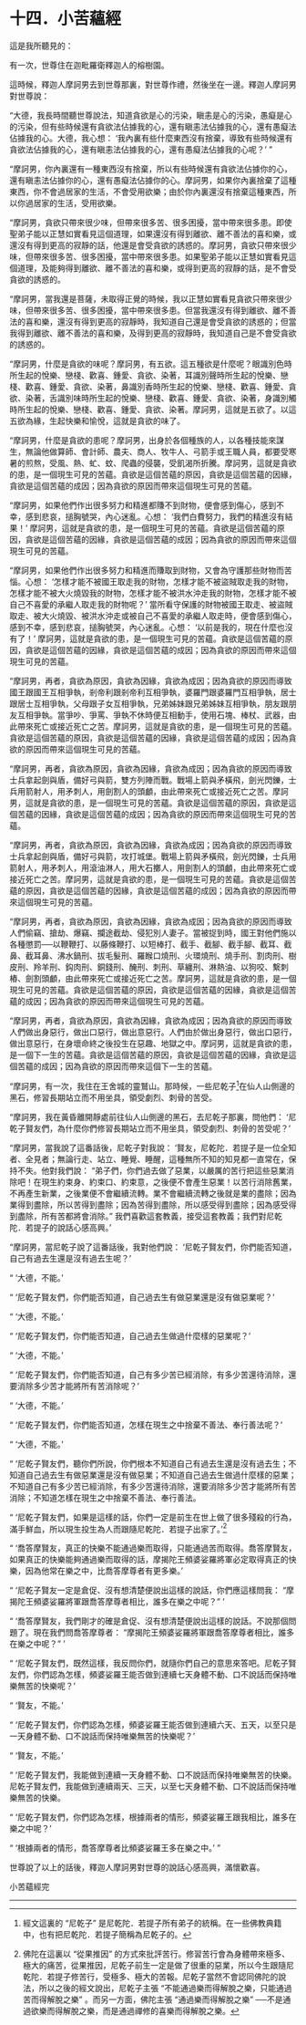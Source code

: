 # 十四．小苦蘊經

這是我所聽見的：

有一次，世尊住在迦毗羅衛釋迦人的榕樹園。

這時候，釋迦人摩訶男去到世尊那裏，對世尊作禮，然後坐在一邊。釋迦人摩訶男對世尊說：

“大德，我長時間聽世尊說法，知道貪欲是心的污染，瞋恚是心的污染，愚癡是心的污染，但有些時候還有貪欲法佔據我的心，還有瞋恚法佔據我的心，還有愚癡法佔據我的心。大德，我心想： ‘我內裏有些什麼東西沒有捨棄，導致有些時候還有貪欲法佔據我的心，還有瞋恚法佔據我的心，還有愚癡法佔據我的心呢？’ ”

“摩訶男，你內裏還有一種東西沒有捨棄，所以有些時候還有貪欲法佔據你的心，還有瞋恚法佔據你的心，還有愚癡法佔據你的心。摩訶男，如果你內裏捨棄了這種東西，你不會過居家的生活，不會受用欲樂；由於你內裏還沒有捨棄這種東西，所以你過居家的生活，受用欲樂。

“摩訶男，貪欲只帶來很少味，但帶來很多苦、很多困擾，當中帶來很多患。即使聖弟子能以正慧如實看見這個道理，如果還沒有得到離欲、離不善法的喜和樂，或還沒有得到更高的寂靜的話，他還是會受貪欲的誘惑的。摩訶男，貪欲只帶來很少味，但帶來很多苦、很多困擾，當中帶來很多患。如果聖弟子能以正慧如實看見這個道理，及能夠得到離欲、離不善法的喜和樂，或得到更高的寂靜的話，是不會受貪欲的誘惑的。

“摩訶男，當我還是菩薩，未取得正覺的時候，我以正慧如實看見貪欲只帶來很少味，但帶來很多苦、很多困擾，當中帶來很多患。但當我還沒有得到離欲、離不善法的喜和樂，還沒有得到更高的寂靜時，我知道自己還是會受貪欲的誘惑的；但當我得到離欲、離不善法的喜和樂，及得到更高的寂靜時，我知道自己是不會受貪欲的誘惑的。

“摩訶男，什麼是貪欲的味呢？摩訶男，有五欲。這五種欲是什麼呢？眼識別色時所生起的悅樂、戀棧、歡喜、鍾愛、貪欲、染著，耳識別聲時所生起的悅樂、戀棧、歡喜、鍾愛、貪欲、染著，鼻識別香時所生起的悅樂、戀棧、歡喜、鍾愛、貪欲、染著，舌識別味時所生起的悅樂、戀棧、歡喜、鍾愛、貪欲、染著，身識別觸時所生起的悅樂、戀棧、歡喜、鍾愛、貪欲、染著。摩訶男，這就是五欲了。以這五欲為緣，生起快樂和愉悅，這就是貪欲的味了。

“摩訶男，什麼是貪欲的患呢？摩訶男，出身於各個種族的人，以各種技能來謀生，無論他做算師、會計師、農夫、商人、牧牛人、弓箭手或王職人員，都要受寒暑的煎熬，受風、熱、虻、蚊、爬蟲的侵襲，受飢渴所折騰。摩訶男，這就是貪欲的患，是一個現生可見的苦蘊。貪欲是這個苦蘊的原因，貪欲是這個苦蘊的因緣，貪欲是這個苦蘊的成因；因為貪欲的原因而帶來這個現生可見的苦蘊。

“摩訶男，如果他們作出很多努力和精進都賺不到財物，便會感到傷心，感到不幸，感到悲哀，搥胸號哭，內心迷亂。心想： ‘我們白費努力，我們的精進沒有結果！’ 摩訶男，這就是貪欲的患，是一個現生可見的苦蘊。貪欲是這個苦蘊的原因，貪欲是這個苦蘊的因緣，貪欲是這個苦蘊的成因；因為貪欲的原因而帶來這個現生可見的苦蘊。

“摩訶男，如果他們作出很多努力和精進而賺取到財物，又會為守護那些財物而苦惱。心想： ‘怎樣才能不被國王取走我的財物，怎樣才能不被盜賊取走我的財物，怎樣才能不被大火燒毀我的財物，怎樣才能不被洪水沖走我的財物，怎樣才能不被自己不喜愛的承繼人取走我的財物呢？’ 當所看守保護的財物被國王取走、被盜賊取走、被大火燒毀、被洪水沖走或被自己不喜愛的承繼人取走時，便會感到傷心，感到不幸，感到悲哀，搥胸號哭，內心迷亂。心想： ‘以前是我的，現在什麼也沒有了！’ 摩訶男，這就是貪欲的患，是一個現生可見的苦蘊。貪欲是這個苦蘊的原因，貪欲是這個苦蘊的因緣，貪欲是這個苦蘊的成因；因為貪欲的原因而帶來這個現生可見的苦蘊。

“摩訶男，再者，貪欲為原因，貪欲為因緣，貪欲為成因；因為貪欲的原因而導致國王跟國王互相爭執，剎帝利跟剎帝利互相爭執，婆羅門跟婆羅門互相爭執，居士跟居士互相爭執，父母跟子女互相爭執，兄弟姊妹跟兄弟姊妹互相爭執，朋友跟朋友互相爭執。當爭吵、爭罵、爭執不休時便互相動手，使用石塊、棒杖、武器，由此帶來死亡或接近死亡之苦。摩訶男，這就是貪欲的患，是一個現生可見的苦蘊。貪欲是這個苦蘊的原因，貪欲是這個苦蘊的因緣，貪欲是這個苦蘊的成因；因為貪欲的原因而帶來這個現生可見的苦蘊。

“摩訶男，再者，貪欲為原因，貪欲為因緣，貪欲為成因；因為貪欲的原因而導致士兵拿起劍與盾，備好弓與箭，雙方列陣而戰。戰場上箭與矛橫飛，劍光閃鑠，士兵用箭射人，用矛刺人，用劍割人的頭顱，由此帶來死亡或接近死亡之苦。摩訶男，這就是貪欲的患，是一個現生可見的苦蘊。貪欲是這個苦蘊的原因，貪欲是這個苦蘊的因緣，貪欲是這個苦蘊的成因；因為貪欲的原因而帶來這個現生可見的苦蘊。

“摩訶男，再者，貪欲為原因，貪欲為因緣，貪欲為成因；因為貪欲的原因而導致士兵拿起劍與盾，備好弓與箭，攻打城堡。戰場上箭與矛橫飛，劍光閃鑠，士兵用箭射人，用矛刺人，用滾油淋人，用大石擲人，用劍割人的頭顱，由此帶來死亡或接近死亡之苦。摩訶男，這就是貪欲的患，是一個現生可見的苦蘊。貪欲是這個苦蘊的原因，貪欲是這個苦蘊的因緣，貪欲是這個苦蘊的成因；因為貪欲的原因而帶來這個現生可見的苦蘊。

“摩訶男，再者，貪欲為原因，貪欲為因緣，貪欲為成因；因為貪欲的原因而導致人們偷竊、搶劫、爆竊、攔途截劫、侵犯別人妻子。當被捉到時，國王對他們施以各種懲罰──以鞭鞭打、以藤條鞭打、以短棒打、截手、截腳、截手腳、截耳、截鼻、截耳鼻、沸水鍋刑、拔毛髮刑、羅睺口燒刑、火環燒刑、燒手刑、割肉刑、樹皮刑、羚羊刑、鈎肉刑、銅錢刑、醃刑、刺刑、草纏刑、淋熱油、以狗咬、繫刺樁、劍割頭顱，由此帶來死亡或接近死亡之苦。摩訶男，這就是貪欲的患，是一個現生可見的苦蘊。貪欲是這個苦蘊的原因，貪欲是這個苦蘊的因緣，貪欲是這個苦蘊的成因；因為貪欲的原因而帶來這個現生可見的苦蘊。

“摩訶男，再者，貪欲為原因，貪欲為因緣，貪欲為成因；因為貪欲的原因而導致人們做出身惡行，做出口惡行，做出意惡行。人們由於做出身惡行，做出口惡行，做出意惡行，在身壞命終之後投生在惡趣、地獄之中。摩訶男，這就是貪欲的患，是一個下一生的苦蘊。貪欲是這個苦蘊的原因，貪欲是這個苦蘊的因緣，貪欲是這個苦蘊的成因；因為貪欲的原因而帶來這個下一生的苦蘊。

“摩訶男，有一次，我住在王舍城的靈鷲山。那時候，一些尼乾子[^1]在仙人山側邊的黑石，修習長期站立而不用坐具，領受劇烈、刺骨的苦受。

“摩訶男，我在黃昏離開靜處前往仙人山側邊的黑石，去尼乾子那裏，問他們： ‘尼乾子賢友們，為什麼你們修習長期站立而不用坐具，領受劇烈、刺骨的苦受呢？’ 

“摩訶男，當我說了這番話後，尼乾子對我說： ‘賢友，尼乾陀．若提子是一位全知者、全見者；無論行走、站立、睡覺、睡醒，這種無所不知的知見都一直常在，保持不失。他對我們說： “弟子們，你們過去做了惡業，以嚴厲的苦行把這些惡業消除吧！在現生約束身、約束口、約束意，之後便不會產生惡業！以苦行消除舊業，不再產生新業，之後業便不會繼續流轉。業不會繼續流轉之後就是業的盡除；因為業得到盡除，所以苦得到盡除；因為苦得到盡除，所以感受得到盡除；因為感受得到盡除，所有苦都將會消除。” 我們喜歡這套教義，接受這套教義；我們對尼乾陀．若提子的說話心感高興。’

“摩訶男，當尼乾子說了這番話後，我對他們說： ‘尼乾子賢友們，你們能否知道，自己有過去生還是沒有過去生呢？’

“ ‘大德，不能。’

“ ‘尼乾子賢友們，你們能否知道，自己過去生有做惡業還是沒有做惡業呢？’

“ ‘大德，不能。’

“ ‘尼乾子賢友們，你們能否知道，自己過去生做過什麼樣的惡業呢？’

“ ‘大德，不能。’

“ ‘尼乾子賢友們，你們能否知道，自己有多少苦已經消除，有多少苦還待消除，還要消除多少苦才能將所有苦消除呢？’

“ ‘大德，不能。’

“ ‘尼乾子賢友們，你們能否知道，怎樣在現生之中捨棄不善法、奉行善法呢？’

“ ‘大德，不能。’

“ ‘尼乾子賢友們，聽你們所說，你們根本不知道自己有過去生還是沒有過去生；不知道自己過去生有做惡業還是沒有做惡業；不知道自己過去生做過什麼樣的惡業；不知道自己有多少苦已經消除，有多少苦還待消除，還要消除多少苦才能將所有苦消除；不知道怎樣在現生之中捨棄不善法、奉行善法。

“ ‘尼乾子賢友們，如果是這樣的話，你們一定是前生在世上做了很多殘殺的行為，滿手鮮血，所以現生投生為人而跟隨尼乾陀．若提子出家了。’[^2]

“ ‘喬答摩賢友，真正的快樂不能通過樂而取得，只能通過苦而取得。喬答摩賢友，如果真正的快樂能夠通過樂而取得的話，摩揭陀王頻婆娑羅將軍必定取得真正的快樂，因為他常在樂之中，比喬答摩尊者有更多樂。’

“ ‘尼乾子賢友一定是倉促、沒有想清楚便說出這樣的說話，你們應這樣問我： “摩揭陀王頻婆娑羅將軍跟喬答摩尊者相比，誰多在樂之中呢？” ’

“ ‘喬答摩賢友，我們剛才的確是倉促、沒有想清楚便說出這樣的說話。不說那個問題了。現在我們問喬答摩尊者： “摩揭陀王頻婆娑羅將軍跟喬答摩尊者相比，誰多在樂之中呢？” ’

“ ‘尼乾子賢友們，既然這樣，我反問你們，就隨你們自己的意思來答吧。尼乾子賢友們，你們認為怎樣，頻婆娑羅王能否做到連續七天身體不動、口不說話而保持唯樂無苦的快樂呢？’

“ ‘賢友，不能。’

“ ‘尼乾子賢友們，你們認為怎樣，頻婆娑羅王能否做到連續六天、五天，以至只是一天身體不動、口不說話而保持唯樂無苦的快樂呢？’

“ ‘賢友，不能。’

“ ‘尼乾子賢友們，我能做到連續一天身體不動、口不說話而保持唯樂無苦的快樂。尼乾子賢友們，我能做到連續兩天、三天，以至七天身體不動、口不說話而保持唯樂無苦的快樂。

“ ‘尼乾子賢友們，你們認為怎樣，根據兩者的情形，頻婆娑羅王跟我相比，誰多在樂之中呢？’

“ ‘根據兩者的情形，喬答摩尊者比頻婆娑羅王多在樂之中。’ ”

世尊說了以上的話後，釋迦人摩訶男對世尊的說話心感高興，滿懷歡喜。

小苦蘊經完

---

[^1]: 經文這裏的 “尼乾子” 是尼乾陀．若提子所有弟子的統稱。在一些佛教典籍中，也有把尼乾陀．若提子簡稱為尼乾子的。

[^2]: 佛陀在這裏以 “從果推因” 的方式來批評苦行。修習苦行會為身體帶來極多、極大的痛苦，從果推因，尼乾子前生一定是做了很重的惡業，所以今生跟隨尼乾陀．若提子修苦行，受極多、極大的苦報。尼乾子當然不會認同佛陀的說法，所以之後的經文說出，尼乾子主張 “不能通過樂而得解脫之樂，只能通過苦而得解脫之樂” 。而另一方面，佛陀主張 “通過樂而得解脫之樂” ──不是通過欲樂而得解脫之樂，而是通過禪修的喜樂而得解脫之樂。 

